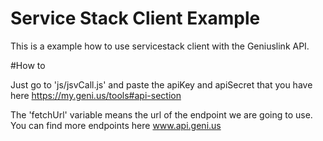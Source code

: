 # Service Stack Client Example
This is a example how to use servicestack client with the Geniuslink API.

#How to

Just go to 'js/jsvCall.js' and paste the apiKey and apiSecret that you have here https://my.geni.us/tools#api-section

The 'fetchUrl' variable means the url of the endpoint we are going to use. You can find more endpoints here www.api.geni.us
